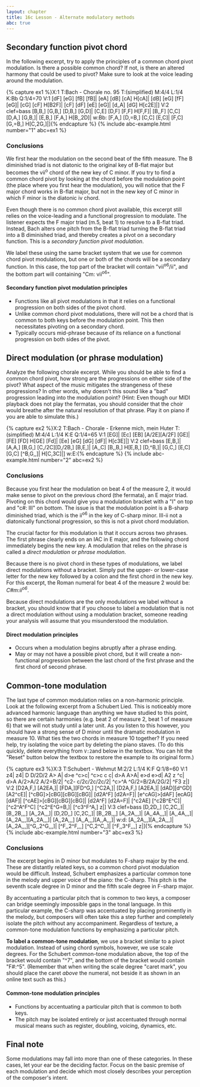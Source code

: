 ```yaml
---
layout: chapter
title: 16c Lesson - Alternate modulatory methods
abc: true
---
```


## Secondary function pivot chord

In the following excerpt, try to apply the principles of a common chord pivot modulation. Is there a possible common chord? If not, is there an altered harmony that could be used to pivot? Make sure to look at the voice leading around the modulation.

{% capture ex1 %}X:1
T:Bach - Chorale no. 95 
T:(simplified)
M:4/4
L:1/4
K:Bb
Q:1/4=70
V:1
[dF] [eG] [fB] [fB]| [eA] [dB] [cA] H[cA]| [dB] [eG] [fF] [eG]| [cG] [cF] H[B2F]|
[cF] [dF] [eE] [eG]| [d_A] [dG] H[c2E]|]
V:2 clef=bass
[B,B,] [G,B,] [D,B,] [G,D]| [C,E] [D,F] [F,F] H[F,F]| [B,,F] [C,C] [D,A,] [G,B,]| [E,B,] [F,A,] H[B,,2D]|
w:Bb:
[F,A,] [D,=B,] [C,C] [E,C]| [F,C] [G,=B,] H[C,2G,]|]{% endcapture %}
{% include abc-example.html number="1" abc=ex1 %}

### Conclusions

We first hear the modulation on the second beat of the fifth measure. The B diminished triad is not diatonic to the original key of B-flat major but becomes the vii<sup>o</sup> chord of the new key of C minor. If you try to find a common chord pivot by looking at the chord before the modulation point (the place where you first hear the modulation), you will notice that the F major chord works in B-flat major, but not in the new key of C minor in which F minor is the diatonic iv chord. 

Even though there is no common chord pivot available, this excerpt still relies on the voice-leading and a functional progression to modulate. The listener expects the F major triad (m.5, beat 1) to resolve to a B-flat triad. Instead, Bach alters one pitch from the B-flat triad turning the B-flat triad into a B diminished triad, and thereby creates a pivot on a secondary function. This is a *secondary function pivot modulation*.

We label these using the same bracket system that we use for common chord pivot modulations, but one or both of the chords will be a secondary function. In this case, the top part of the bracket will contain "vii<sup>o6</sup>/ii", and the bottom part will containing "Cm: vii<sup>o6</sup>".

#### Secondary function pivot modulation principles

- Functions like all pivot modulations in that it relies on a functional progression on both sides of the pivot chord.
- Unlike common chord pivot modulations, there will not be a chord that is common to both keys before the modulation point. This then necessitates pivoting on a secondary chord.
- Typically occurs mid-phrase because of its reliance on a functional progression on both sides of the pivot.

## Direct modulation (or phrase modulation)

Analyze the following chorale excerpt. While you should be able to find a common chord pivot, how strong are the progressions on either side of the pivot? What aspect of the music mitigates the strangeness of these progressions? In other words, why doesn't this sound like a "bad" progression leading into the modulation point? (Hint: Even though our MIDI playback does not play the fermatas, you should consider that the choir would breathe after the natural resolution of that phrase. Play it on piano if you are able to simulate this.)

{% capture ex2 %}X:2
T:Bach - Chorale - Erkenne mich, mein Huter
T:(simplified)
M:4/4
L:1/4
K:E
Q:1/4=65
V:1
[EG]| [Ec] [EB] [A/2E][A/2F] [GE]| [FE] [FD] H[GE] [Fd]| [Ee] [eG] [dG] [dF]| H[c3E]|]
V:2 clef=bass
[E,B,]| [A,A,] [B,G,] [C,/2C][D,/2B,] [B,E,]| [A,,C] [B,,B,] H[E,B,] [D,^B,]| [G,C,] [E,C] [G,C] [^B,G,,]| H[C,3C]|]
w:E:{% endcapture %}
{% include abc-example.html number="2" abc=ex2 %}

### Conclusions

Because you first hear the modulation on beat 4 of the measure 2, it would make sense to pivot on the previous chord (the fermata), an E major triad. Pivoting on this chord would give you a modulation bracket with a "I" on top and "c#: III" on bottom. The issue is that the modulation point is a B-sharp diminished triad, which is the ii<sup>o6</sup> in the key of C-sharp minor. III-ii not a diatonically functional progression, so this is not a pivot chord modulation.

The crucial factor for this modulation is that it occurs across two phrases. The first phrase clearly ends on an IAC in E major, and the following chord immediately begins the new key. A modulation that relies on the phrase is called a *direct modulation* or *phrase modulation*.

Because there is no pivot chord in these types of modulations, we label direct modulations without a bracket. Simply put the upper- or lower-case letter for the new key followed by a colon and the first chord in the new key. For this excerpt, the Roman numeral for beat 4 of the measure 2 would be: *C#m:ii<sup>o6</sup>*. 

Because direct modulations are the only modulations we label without a bracket, you should know that if you choose to label a modulation that is not a direct modulation without using a modulation bracket, someone reading your analysis will assume that you misunderstood the modulation.

#### Direct modulation principles

- Occurs when a modulation begins abruptly after a phrase ending.
- May or may not have a possible pivot chord, but it will create a non-functional progression between the last chord of the first phrase and the first chord of second phrase.

## Common-tone modulation

The last type of common modulation relies on a non-harmonic principle. Look at the following excerpt from a Schubert Lied. This is noticeably more advanced harmonic language than anything we have studied to this point, so there are certain harmonies (e.g. beat 2 of measure 2, beat 1 of measure 6) that we will not study until a later unit. As you listen to this however, you should have a strong sense of D minor until the dramatic modulation in measure 10. What ties the two chords in measure 10 together? If you need help, try isolating the voice part by deleting the piano staves. (To do this quickly, delete everything from `V:2`and below in the textbox. You can hit the "Reset" button below the textbox to restore the example to its original form.)

{% capture ex3 %}X:3
T:Schubert - Wehmut
M:2/2
L:1/4
K:F
Q:1/8=60
V:1
z4| z4| D D/2D/2 A> A| d>e ^c>c| ^c>c c c| d>A A>A| e>d e>d| A2 z ^c| 
d>A A/2>A/2 A/2=B/2| ^c2- c/2c/2c/2c/2| ^c>^A ^G/2=B/2A/2G/2| ^F3 z|]
V:2
[D2A,F,] [A2EA,]| [FDA,][FD^G,] [^C2A,]| [D2A,F,] [A2EA,]| [dAD][d^GD] [A2^cE]| [^cBG]>[cBG][cBG][cBG]| [d2A^F] [d2A=F]| [e^cAG]>[dAF] [ecAG][dAF]| [^cAE]>[cBG][cBG][cBG]| 
[d2A^F] [d2A=F]| [^c2AE] [^c2B^E^C]| [^c2^A^F^C] [^c2^E^G=B,]| [^c3^F^A,] z|]
V:3 clef=bass
[D,2D,,] [C,2C,,]| [B,,2B,,,] [A,,2A,,,]| [D,2D,,] [C,2C,,]| [B,,2B,,,] [A,,2A,,,]| [A,,4A,,,]| [A,,4A,,,]| [A,,2A,,,][A,,2A,,,]| [A,,2A,,,] [A,,A,,,][A,,A,,,]|
w:d:
[A,,2A,,,][A,,2A,,,]| [A,,2A,,,][^G,,2^G,,,]| [^F,,2^F,,,] [^C,2^C,,]| [^F,,3^F,,,] z|]{% endcapture %}
{% include abc-example.html number="3" abc=ex3 %}

### Conclusions

The excerpt begins in D minor but modulates to F-sharp major by the end. These are distantly related keys, so a common chord pivot modulation would be difficult. Instead, Schubert emphasizes a particular common tone in the melody and upper voice of the piano: the C-sharp. This pitch is the seventh scale degree in D minor and the fifth scale degree in F-sharp major.

By accentuating a particular pitch that is common to two keys, a composer can bridge seemingly impossible gaps in the tonal language. In this particular example, the C-sharp was accentuated by placing prominently in the melody, but composers will often take this a step further and completely isolate the pitch without any accompaniment. Regardless of texture, a common-tone modulation functions by emphasizing a particular pitch.

**To label a common-tone modulation**, we use a bracket similar to a pivot modulation. Instead of using chord symbols, however, we use scale degrees. For the Schubert common-tone modulation above, the top of the bracket would contain "^7", and the bottom of the bracket would contain "F#:^5". (Remember that when writing the scale degree "caret mark", you should place the caret *above* the numeral, not beside it as shown in an online text such as this.)

#### Common-tone modulation principles

- Functions by accentuating a particular pitch that is common to both keys.
- The pitch may be isolated entirely or just accentuated through normal musical means such as register, doubling, voicing, dynamics, etc.

## Final note

Some modulations may fall into more than one of these categories. In these cases, let your ear be the deciding factor. Focus on the basic premise of each modulation and decide which most closely describes your perception of the composer's intent. 
